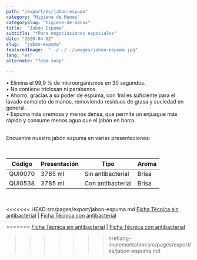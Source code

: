 ```yaml
---
path: "/export/es/jabon-espuma"
category: "Higiene de Manos"
categorySlug: "higiene-de-manos"
title:  "Jabón Espuma"
subtitle: "*Para negociaciones especiales"
date: "2020-04-02"
slug:  "jabon-espuma"
featuredImage:  "../../../images/jabon-espuma.jpg"
lang: "es"
alternate: "foam-soap"

---
```

• Elimina el 99,9 % de microorganismos en 30 segundos.<br/>
• No contiene triclosan ni parabenos.<br/>
• Ahorro, gracias a su poder de espuma, con 1ml es suficiente para el lavado completo de manos, removiendo residuos de grasa y suciedad en general.<br/>
• Espuma más cremosa y menos densa, que permite un enjuague más rápido y consume menos agua que el jabón en barra. <br/><br/>

Encuentre nuestro jabón espuma en varias presentaciones:

<br>
<table class="min-w-full md:min-w-0 divide-y-0 divide-gray-200">
          <thead class=" bg-white">
            <tr>
              <th scope="col" class="px-2 py-2 text-center text-xs font-medium text-white bg-primary-default tracking-wider">
                Código
              </th>
              <th scope="col" class="px-2 py-2 text-center text-xs font-medium text-white bg-primary-lighter  tracking-wider">
                Presentación
              </th>
              <th scope="col" class="px-2 py-2 text-center text-xs font-medium text-white bg-primary-default  tracking-wider">
                Tipo
              </th>
              <th scope="col" class="px-2 py-2 text-center text-xs font-medium text-white bg-primary-default  tracking-wider">
                Aroma
              </th>
            </tr>
          </thead>
          <tbody>
            <tr class="bg-gray-100">
              <td class="px-2 py-2 whitespace-nowrap text-xs  text-gray-700 text-center">
              QUI0070
              </td>
              <td class="px-2 py-2 whitespace-nowrap text-xs  text-gray-700 text-center">
              3785 ml
              </td>
              <td class="px-2 py-2 whitespace-nowrap text-xs  text-gray-700 text-center">
              Sin antibacterial
              </td>
              <td class="px-2 py-2 whitespace-nowrap text-xs  text-gray-700 text-center">
              Brisa
              </td>
            </tr>
            <tr class="bg-gray-300">
              <td class="px-2 py-2 whitespace-nowrap text-xs  text-gray-700 text-center">
              QUI0538
              </td>
              <td class="px-2 py-2 whitespace-nowrap text-xs  text-gray-700 text-center">
              3785 ml
              </td>
              <td class="px-2 py-2 whitespace-nowrap text-xs  text-gray-700 text-center">
              Con antibacterial
              </td>
              <td class="px-2 py-2 whitespace-nowrap text-xs text-gray-700 text-center">
              Brisa
              </td>
            </tr>
          </tbody>
        </table>
        <br>

<<<<<<< HEAD:src/pages/export/jabon-espuma.md
 <a href="../../../files/FT-exportacion-jabon-espuma.pdf" target="_blank" rel="noopener">Ficha Técnica sin antibacterial</a> |
 <a href="../../../files/FT-exportacion-jabon-espuma-antibacterial.pdf" target="_blank" rel="noopener">Ficha Técnica con antibacterial</a> 
 
=======
 <a href="../../../files/FT-jabon-espuma-sin-antibacterial-exportacion.pdf" target="_blank" rel="noopener">Ficha Técnica sin antibacterial</a> |
 <a href="../../../files/FT-jabon-espuma-con-antibacterial-exportacion.pdf" target="_blank" rel="noopener">Ficha Técnica con antibacterial</a>
>>>>>>> hreflang-implementation:src/pages/export/es/jabon-espuma.md
